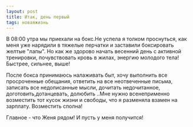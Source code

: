 ```yaml
---
layout: post
title: Итак, день первый
tags: новаяжизнь
---
```


В 08:00 утра мы приехали на бокс.Не успела я толком проснуться, как меня уже нарядили в тяжелые перчатки и заставили боксировать желтые "лапы". Но как же здорово начать весенний день с активной тренировки, почувствовать кровь в жилах, энергию молодого тела! Быстрее, сильнее, выше!

После бокса принимаюсь налаживать быт, хочу выполнить все просроченные обещания, ответить на все неотвеченные письма, записать все недописанные мысли, дочитать недочитанное, доготовить,дотанцевать, долюбить ..Мне нужно всенеприменно возместить тот кусок жизни и свободы, что я разменяла взамен на зарплату. Возместить сполна!

Главное - что Женя рядом! И пусть у меня получится!